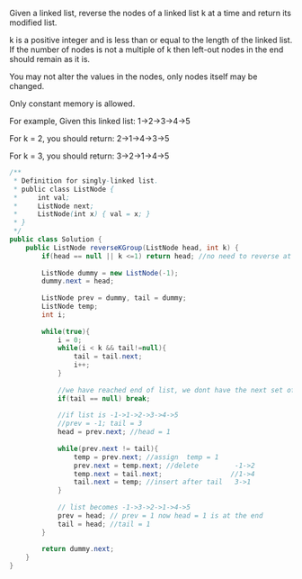 Given a linked list, reverse the nodes of a linked list k at a time and return its modified list.

k is a positive integer and is less than or equal to the length of the linked list. If the number of nodes is not a multiple of k then left-out nodes in the end should remain as it is.

You may not alter the values in the nodes, only nodes itself may be changed.

Only constant memory is allowed.

For example,
Given this linked list: 1->2->3->4->5

For k = 2, you should return: 2->1->4->3->5

For k = 3, you should return: 3->2->1->4->5


```java
/**
 * Definition for singly-linked list.
 * public class ListNode {
 *     int val;
 *     ListNode next;
 *     ListNode(int x) { val = x; }
 * }
 */
public class Solution {
    public ListNode reverseKGroup(ListNode head, int k) {
        if(head == null || k <=1) return head; //no need to reverse at all
        
        ListNode dummy = new ListNode(-1);
        dummy.next = head;
        
        ListNode prev = dummy, tail = dummy;
        ListNode temp;
        int i;
        
        while(true){
            i = 0;
            while(i < k && tail!=null){
                tail = tail.next;
                i++;
            }
            
            //we have reached end of list, we dont have the next set of k nodes to reverse
            if(tail == null) break;
            
            //if list is -1->1->2->3->4->5
            //prev = -1; tail = 3
            head = prev.next; //head = 1
            
            while(prev.next != tail){
                temp = prev.next; //assign  temp = 1
                prev.next = temp.next; //delete         -1->2
                temp.next = tail.next;                 //1->4
                tail.next = temp; //insert after tail   3->1
            }
            
            // list becomes -1->3->2->1->4->5
            prev = head; // prev = 1 now head = 1 is at the end
            tail = head; //tail = 1
        }
        
        return dummy.next;
    }
}

```
